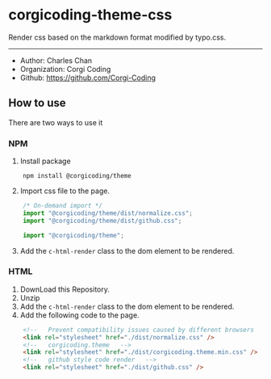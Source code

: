 # corgicoding-theme-css

Render css based on the markdown format modified by typo.css.

***

- Author: Charles Chan
- Organization: Corgi Coding
- Github: https://github.com/Corgi-Coding

## How to use

There are two ways to use it

### NPM

1. Install package

```
    npm install @corgicoding/theme
```

2. Import css file to the page.

``` js
    /* On-demand import */
    import "@corgicoding/theme/dist/normalize.css";
    import "@corgicoding/theme/dist/github.css";

    import "@corgicoding/theme";
```

3. Add the `c-html-render` class to the dom element to be rendered.

### HTML

1. DownLoad this Repository.
2. Unzip
3. Add the `c-html-render` class to the dom element to be rendered.
4. Add the following code to the page.

``` html
    <!--   Prevent compatibility issues caused by different browsers   --> 
    <link rel="stylesheet" href="./dist/normalize.css" />
    <!--   corgicoding.theme   -->
    <link rel="stylesheet" href="./dist/corgicoding.theme.min.css" />
    <!--   github style code render   -->
    <link rel="stylesheet" href="./dist/github.css" />
```
